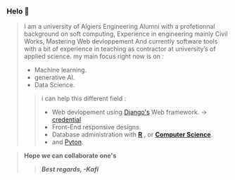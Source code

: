 ### Helo 👋

>I am a university of Algiers Engineering  Alumni with a profetionnal background on soft computing,
Experience in engineering mainly Civil Works, Mastering Web devloppement And currently software tools with a bit of experience in teaching as contractor at university’s of applied science.
my main focus right now is on :
>- Machine learning.
>- generative AI.
>- Data Science. 
>>i can help this different field :
>>- Web devlopement using [Django's](https://github.com/django/django) Web framework. -> [credential](https://credentials.edx.org/credentials/7ca9badd84c344d593af5aeb759ad5c4/)
>>- Front-End responsive designs.
>>- Database administration with [**R**](https://courses.edx.org/certificates/4217a624e961448f83b408477323da42) , or [**Computer Science**](https://certificates.cs50.io/a8536a9a-99ea-40c9-a7d7-b9d18b188446.pdf?size=letter). 
>>- and [Pyton](https://www.python.org/).
  
>**Hope we can collaborate one's**
>>***Best regards, -Kafi***

